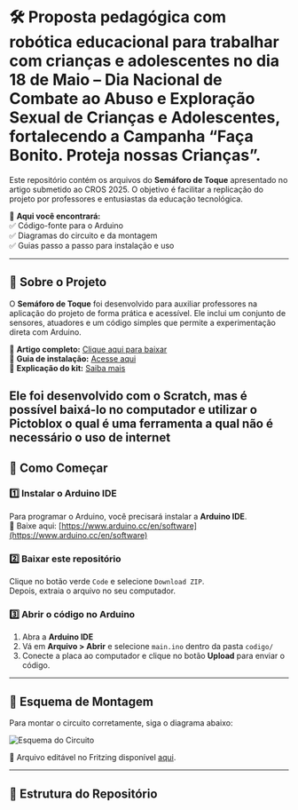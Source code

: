 # 🛠️ Proposta pedagógica com robótica educacional para trabalhar com crianças e adolescentes no dia 18 de Maio – Dia Nacional de Combate ao Abuso e Exploração Sexual de Crianças e Adolescentes, fortalecendo a Campanha “Faça Bonito. Proteja nossas Crianças”.

Este repositório contém os arquivos do **Semáforo de Toque** apresentado no artigo submetido ao CROS 2025. O objetivo é facilitar a replicação do projeto por professores e entusiastas da educação tecnológica.  

📌 **Aqui você encontrará:**  
✅ Código-fonte para o Arduino  
✅ Diagramas do circuito e da montagem  
✅ Guias passo a passo para instalação e uso  

---

## 📖 Sobre o Projeto

O **Semáforo de Toque** foi desenvolvido para auxiliar professores na aplicação do projeto de forma prática e acessível. Ele inclui um conjunto de sensores, atuadores e um código simples que permite a experimentação direta com Arduino.

🔹 **Artigo completo:** [Clique aqui para baixar](artigo/Artigo_CROS_2025.pdf)  
🔹 **Guia de instalação:** [Acesse aqui](docs/Guia_Instalacao.pdf)  
🔹 **Explicação do kit:** [Saiba mais](docs/Explicacao_Kit.pdf)  

Ele foi desenvolvido com o Scratch, mas é possível baixá-lo no computador e utilizar o Pictoblox o qual é uma ferramenta a qual não é necessário o uso de internet
---

## 🚀 Como Começar

### 1️⃣ Instalar o Arduino IDE
Para programar o Arduino, você precisará instalar a **Arduino IDE**.  
🔹 Baixe aqui: [https://www.arduino.cc/en/software](https://www.arduino.cc/en/software)  

### 2️⃣ Baixar este repositório  
Clique no botão verde `Code` e selecione `Download ZIP`.  
Depois, extraia o arquivo no seu computador.

### 3️⃣ Abrir o código no Arduino  
1. Abra a **Arduino IDE**  
2. Vá em **Arquivo > Abrir** e selecione `main.ino` dentro da pasta `codigo/`  
3. Conecte a placa ao computador e clique no botão **Upload** para enviar o código.

---

## 🔌 Esquema de Montagem  

Para montar o circuito corretamente, siga o diagrama abaixo:  

![Esquema do Circuito](diagramas/esquema_fritzing.png)  

📁 Arquivo editável no Fritzing disponível [aqui](diagramas/esquema_fritzing.fzz).  

---

## 📂 Estrutura do Repositório  

